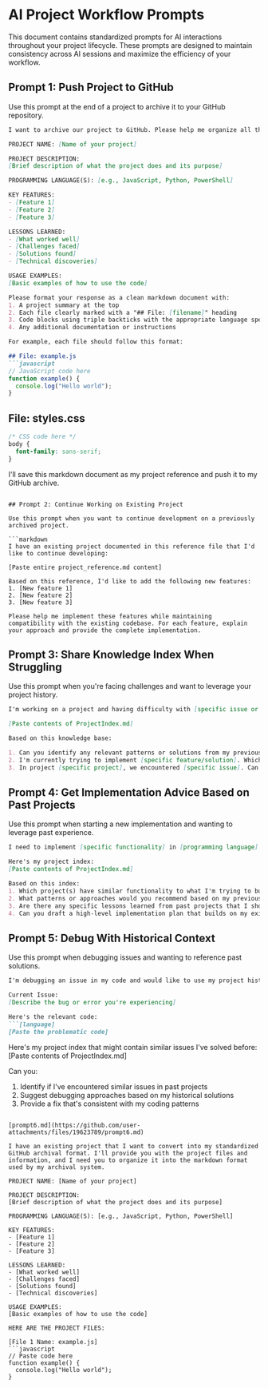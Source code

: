 # AI Project Workflow Prompts

This document contains standardized prompts for AI interactions throughout your project lifecycle. These prompts are designed to maintain consistency across AI sessions and maximize the efficiency of your workflow.

## Prompt 1: Push Project to GitHub

Use this prompt at the end of a project to archive it to your GitHub repository.

```markdown
I want to archive our project to GitHub. Please help me organize all the code and files we've created into a well-formatted markdown document that I can easily reference and extract files from.

PROJECT NAME: [Name of your project]

PROJECT DESCRIPTION:
[Brief description of what the project does and its purpose]

PROGRAMMING LANGUAGE(S): [e.g., JavaScript, Python, PowerShell]

KEY FEATURES:
- [Feature 1]
- [Feature 2]
- [Feature 3]

LESSONS LEARNED:
- [What worked well]
- [Challenges faced]
- [Solutions found]
- [Technical discoveries]

USAGE EXAMPLES:
[Basic examples of how to use the code]

Please format your response as a clean markdown document with:
1. A project summary at the top
2. Each file clearly marked with a "## File: [filename]" heading
3. Code blocks using triple backticks with the appropriate language specified
4. Any additional documentation or instructions

For example, each file should follow this format:

## File: example.js
```javascript
// JavaScript code here
function example() {
  console.log("Hello world");
}
```

## File: styles.css
```css
/* CSS code here */
body {
  font-family: sans-serif;
}
```

I'll save this markdown document as my project reference and push it to my GitHub archive.
```

## Prompt 2: Continue Working on Existing Project

Use this prompt when you want to continue development on a previously archived project.

```markdown
I have an existing project documented in this reference file that I'd like to continue developing:

[Paste entire project_reference.md content]

Based on this reference, I'd like to add the following new features:
1. [New feature 1]
2. [New feature 2]
3. [New feature 3]

Please help me implement these features while maintaining compatibility with the existing codebase. For each feature, explain your approach and provide the complete implementation.
```

## Prompt 3: Share Knowledge Index When Struggling

Use this prompt when you're facing challenges and want to leverage your project history.

```markdown
I'm working on a project and having difficulty with [specific issue or challenge]. I have a collection of previous AI projects that might contain relevant solutions. Here's my project index with summaries of past work and lessons learned:

[Paste contents of ProjectIndex.md]

Based on this knowledge base:

1. Can you identify any relevant patterns or solutions from my previous projects that might help with my current challenge?
2. I'm currently trying to implement [specific feature/solution]. Which of my past projects has the most relevant example?
3. In project [specific project], we encountered [specific issue]. Can you explain how we solved it and how I might apply that approach to my current situation?
```

## Prompt 4: Get Implementation Advice Based on Past Projects

Use this prompt when starting a new implementation and wanting to leverage past experience.

```markdown
I need to implement [specific functionality] in [programming language]. Before I start, I'd like to leverage my existing codebase for insights.

Here's my project index:
[Paste contents of ProjectIndex.md]

Based on this index:
1. Which project(s) have similar functionality to what I'm trying to build?
2. What patterns or approaches would you recommend based on my previous work?
3. Are there any specific lessons learned from past projects that I should keep in mind?
4. Can you draft a high-level implementation plan that builds on my existing knowledge?
```

## Prompt 5: Debug With Historical Context

Use this prompt when debugging issues and wanting to reference past solutions.

```markdown
I'm debugging an issue in my code and would like to use my project history to help solve it.

Current Issue:
[Describe the bug or error you're experiencing]

Here's the relevant code:
```[language]
[Paste the problematic code]
```

Here's my project index that might contain similar issues I've solved before:
[Paste contents of ProjectIndex.md]

Can you:
1. Identify if I've encountered similar issues in past projects
2. Suggest debugging approaches based on my historical solutions
3. Provide a fix that's consistent with my coding patterns
```

[prompt6.md](https://github.com/user-attachments/files/19623789/prompt6.md)

I have an existing project that I want to convert into my standardized GitHub archival format. I'll provide you with the project files and information, and I need you to organize it into the markdown format used by my archival system.  

PROJECT NAME: [Name of your project]  

PROJECT DESCRIPTION:  
[Brief description of what the project does and its purpose]  

PROGRAMMING LANGUAGE(S): [e.g., JavaScript, Python, PowerShell]  

KEY FEATURES:  
- [Feature 1]  
- [Feature 2]  
- [Feature 3]  

LESSONS LEARNED:  
- [What worked well]  
- [Challenges faced]  
- [Solutions found]  
- [Technical discoveries]  

USAGE EXAMPLES:  
[Basic examples of how to use the code]  

HERE ARE THE PROJECT FILES:  

[File 1 Name: example.js]  
```javascript  
// Paste code here  
function example() {  
  console.log("Hello world");  
}  
